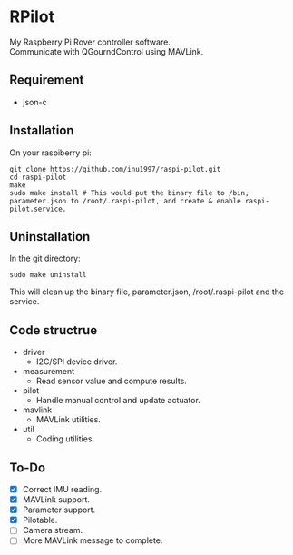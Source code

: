 # RPilot
My Raspberry Pi Rover controller software.  
Communicate with QGourndControl using MAVLink.

## Requirement
* json-c

## Installation
On your raspiberry pi:
```
git clone https://github.com/inu1997/raspi-pilot.git
cd raspi-pilot
make
sudo make install # This would put the binary file to /bin, parameter.json to /root/.raspi-pilot, and create & enable raspi-pilot.service.
```

## Uninstallation
In the git directory:
```
sudo make uninstall
```
This will clean up the binary file, parameter.json, /root/.raspi-pilot and the service.

## Code structrue
* driver
    * I2C/SPI device driver.
* measurement
    * Read sensor value and compute results.
* pilot
    * Handle manual control and update actuator.
* mavlink
    * MAVLink utilities.
* util
    * Coding utilities.

## To-Do
- [x] Correct IMU reading.
- [x] MAVLink support.
- [x] Parameter support.
- [x] Pilotable.
- [ ] Camera stream.
- [ ] More MAVLink message to complete.